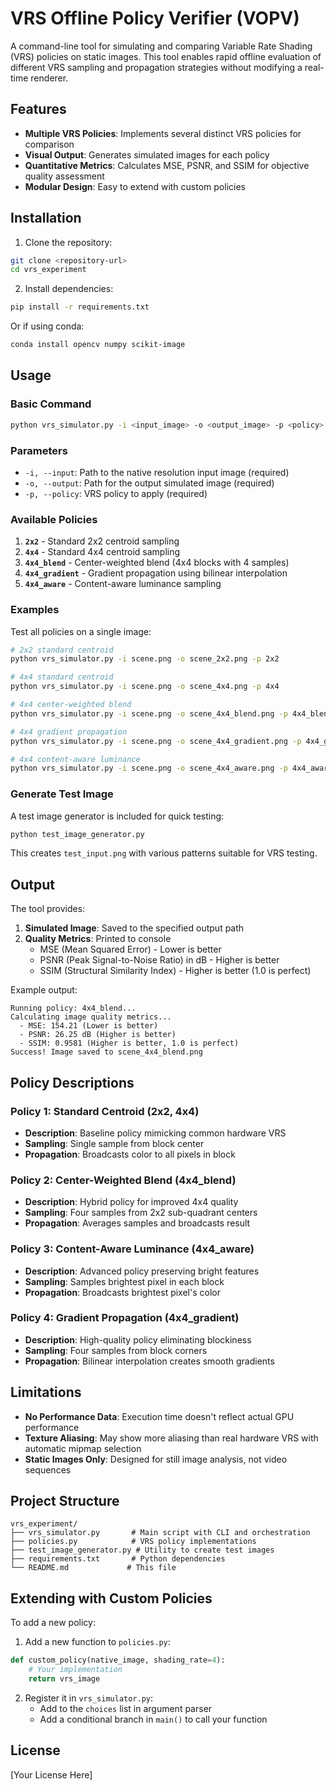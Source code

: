 # VRS Offline Policy Verifier (VOPV)

A command-line tool for simulating and comparing Variable Rate Shading (VRS) policies on static images. This tool enables rapid offline evaluation of different VRS sampling and propagation strategies without modifying a real-time renderer.

## Features

- **Multiple VRS Policies**: Implements several distinct VRS policies for comparison
- **Visual Output**: Generates simulated images for each policy
- **Quantitative Metrics**: Calculates MSE, PSNR, and SSIM for objective quality assessment
- **Modular Design**: Easy to extend with custom policies

## Installation

1. Clone the repository:
```bash
git clone <repository-url>
cd vrs_experiment
```

2. Install dependencies:
```bash
pip install -r requirements.txt
```

Or if using conda:
```bash
conda install opencv numpy scikit-image
```

## Usage

### Basic Command

```bash
python vrs_simulator.py -i <input_image> -o <output_image> -p <policy>
```

### Parameters

- `-i, --input`: Path to the native resolution input image (required)
- `-o, --output`: Path for the output simulated image (required)
- `-p, --policy`: VRS policy to apply (required)

### Available Policies

1. **`2x2`** - Standard 2x2 centroid sampling
2. **`4x4`** - Standard 4x4 centroid sampling
3. **`4x4_blend`** - Center-weighted blend (4x4 blocks with 4 samples)
4. **`4x4_gradient`** - Gradient propagation using bilinear interpolation
5. **`4x4_aware`** - Content-aware luminance sampling

### Examples

Test all policies on a single image:
```bash
# 2x2 standard centroid
python vrs_simulator.py -i scene.png -o scene_2x2.png -p 2x2

# 4x4 standard centroid
python vrs_simulator.py -i scene.png -o scene_4x4.png -p 4x4

# 4x4 center-weighted blend
python vrs_simulator.py -i scene.png -o scene_4x4_blend.png -p 4x4_blend

# 4x4 gradient propagation
python vrs_simulator.py -i scene.png -o scene_4x4_gradient.png -p 4x4_gradient

# 4x4 content-aware luminance
python vrs_simulator.py -i scene.png -o scene_4x4_aware.png -p 4x4_aware
```

### Generate Test Image

A test image generator is included for quick testing:
```bash
python test_image_generator.py
```

This creates `test_input.png` with various patterns suitable for VRS testing.

## Output

The tool provides:

1. **Simulated Image**: Saved to the specified output path
2. **Quality Metrics**: Printed to console
   - MSE (Mean Squared Error) - Lower is better
   - PSNR (Peak Signal-to-Noise Ratio) in dB - Higher is better
   - SSIM (Structural Similarity Index) - Higher is better (1.0 is perfect)

Example output:
```
Running policy: 4x4_blend...
Calculating image quality metrics...
  - MSE: 154.21 (Lower is better)
  - PSNR: 26.25 dB (Higher is better)
  - SSIM: 0.9581 (Higher is better, 1.0 is perfect)
Success! Image saved to scene_4x4_blend.png
```

## Policy Descriptions

### Policy 1: Standard Centroid (2x2, 4x4)
- **Description**: Baseline policy mimicking common hardware VRS
- **Sampling**: Single sample from block center
- **Propagation**: Broadcasts color to all pixels in block

### Policy 2: Center-Weighted Blend (4x4_blend)
- **Description**: Hybrid policy for improved 4x4 quality
- **Sampling**: Four samples from 2x2 sub-quadrant centers
- **Propagation**: Averages samples and broadcasts result

### Policy 3: Content-Aware Luminance (4x4_aware)
- **Description**: Advanced policy preserving bright features
- **Sampling**: Samples brightest pixel in each block
- **Propagation**: Broadcasts brightest pixel's color

### Policy 4: Gradient Propagation (4x4_gradient)
- **Description**: High-quality policy eliminating blockiness
- **Sampling**: Four samples from block corners
- **Propagation**: Bilinear interpolation creates smooth gradients

## Limitations

- **No Performance Data**: Execution time doesn't reflect actual GPU performance
- **Texture Aliasing**: May show more aliasing than real hardware VRS with automatic mipmap selection
- **Static Images Only**: Designed for still image analysis, not video sequences

## Project Structure

```
vrs_experiment/
├── vrs_simulator.py       # Main script with CLI and orchestration
├── policies.py            # VRS policy implementations
├── test_image_generator.py # Utility to create test images
├── requirements.txt       # Python dependencies
└── README.md             # This file
```

## Extending with Custom Policies

To add a new policy:

1. Add a new function to `policies.py`:
```python
def custom_policy(native_image, shading_rate=4):
    # Your implementation
    return vrs_image
```

2. Register it in `vrs_simulator.py`:
   - Add to the `choices` list in argument parser
   - Add a conditional branch in `main()` to call your function

## License

[Your License Here]